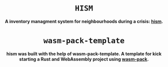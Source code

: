 <div align="center">
<h1><code>HISM</code></h1>
  <strong>A inventory managment system for neighbourhoods during a crisis: <a href="https://github.com/ShaneM123/hism">hism</a>.</strong>


  <h1><code>wasm-pack-template</code></h1>

  <strong>hism was built with the help of wasm-pack-template. A template for kick starting a Rust and WebAssembly project using <a href="https://github.com/rustwasm/wasm-pack">wasm-pack</a>.</strong>

</div>